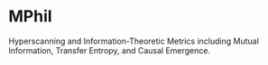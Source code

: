 # MPhil
Hyperscanning and Information-Theoretic Metrics including Mutual Information, Transfer Entropy, and Causal Emergence.

